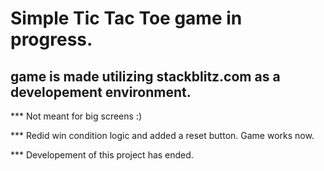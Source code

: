 # Simple Tic Tac Toe game in progress.

## game is made utilizing stackblitz.com as a developement environment.

*** Not meant for big screens :)

*** Redid win condition logic and added a reset button. Game works now.

*** Developement of this project has ended.
